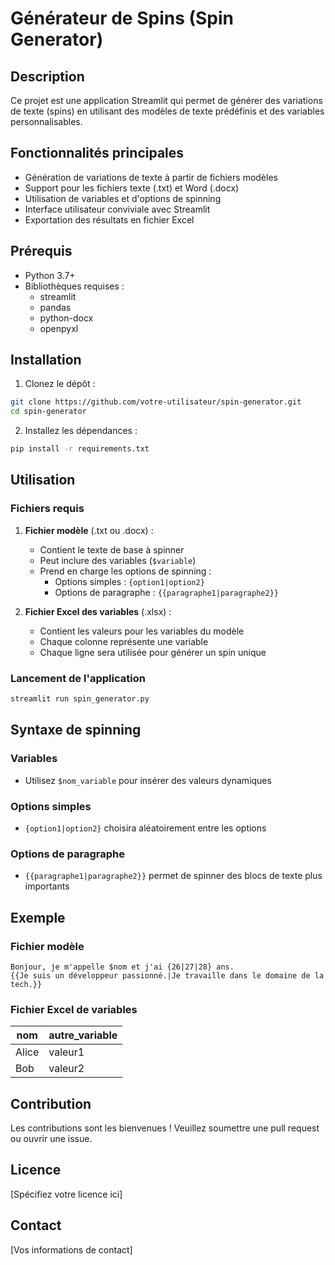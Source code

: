 # Générateur de Spins (Spin Generator)

## Description

Ce projet est une application Streamlit qui permet de générer des variations de texte (spins) en utilisant des modèles de texte prédéfinis et des variables personnalisables.

## Fonctionnalités principales

- Génération de variations de texte à partir de fichiers modèles
- Support pour les fichiers texte (.txt) et Word (.docx)
- Utilisation de variables et d'options de spinning
- Interface utilisateur conviviale avec Streamlit
- Exportation des résultats en fichier Excel

## Prérequis

- Python 3.7+
- Bibliothèques requises :
  - streamlit
  - pandas
  - python-docx
  - openpyxl

## Installation

1. Clonez le dépôt :
```bash
git clone https://github.com/votre-utilisateur/spin-generator.git
cd spin-generator
```

2. Installez les dépendances :
```bash
pip install -r requirements.txt
```

## Utilisation

### Fichiers requis

1. **Fichier modèle** (.txt ou .docx) : 
   - Contient le texte de base à spinner
   - Peut inclure des variables (`$variable`) 
   - Prend en charge les options de spinning :
     - Options simples : `{option1|option2}`
     - Options de paragraphe : `{{paragraphe1|paragraphe2}}`

2. **Fichier Excel des variables** (.xlsx) :
   - Contient les valeurs pour les variables du modèle
   - Chaque colonne représente une variable
   - Chaque ligne sera utilisée pour générer un spin unique

### Lancement de l'application

```bash
streamlit run spin_generator.py
```

## Syntaxe de spinning

### Variables
- Utilisez `$nom_variable` pour insérer des valeurs dynamiques

### Options simples
- `{option1|option2}` choisira aléatoirement entre les options

### Options de paragraphe
- `{{paragraphe1|paragraphe2}}` permet de spinner des blocs de texte plus importants

## Exemple

### Fichier modèle
```
Bonjour, je m'appelle $nom et j'ai {26|27|28} ans. 
{{Je suis un développeur passionné.|Je travaille dans le domaine de la tech.}}
```

### Fichier Excel de variables
| nom    | autre_variable |
|--------|----------------|
| Alice  | valeur1        |
| Bob    | valeur2        |

## Contribution

Les contributions sont les bienvenues ! Veuillez soumettre une pull request ou ouvrir une issue.

## Licence

[Spécifiez votre licence ici]

## Contact

[Vos informations de contact]

